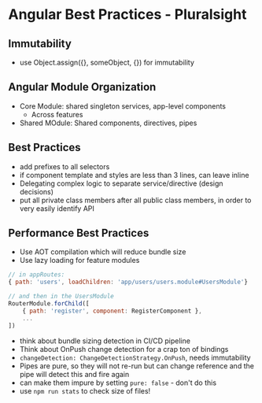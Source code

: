 # Angular Best Practices - Pluralsight

## Immutability
- use Object.assign({}, someObject, {}) for immutability

## Angular Module Organization
- Core Module: shared singleton services, app-level components
    * Across features
- Shared MOdule: Shared components, directives, pipes

## Best Practices
- add prefixes to all selectors
- if component template and styles are less than 3 lines, can leave inline
- Delegating complex logic to separate service/directive (design decisions)
- put all private class members after all public class members, in order to very easily identify API

## Performance Best Practices
- Use AOT compilation which will reduce bundle size
- Use lazy loading for feature modules
``` javascript
// in appRoutes:
{ path: 'users', loadChildren: 'app/users/users.module#UsersModule'}

// and then in the UsersModule
RouterModule.forChild([
    { path: 'register', component: RegisterComponent },
    ...
])
```
- think about bundle sizing detection in CI/CD pipeline
- Think about OnPush change detection for a crap ton of bindings
- `changeDetection: ChangeDetectionStrategy.OnPush`, needs immutability
- Pipes are pure, so they will not re-run but can change reference and the pipe will detect this and fire again
- can make them impure by setting `pure: false` - don't do this 
- use `npm run stats` to check size of files!